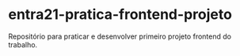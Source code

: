 # entra21-pratica-frontend-projeto
Repositório para praticar e desenvolver primeiro projeto frontend do trabalho.
